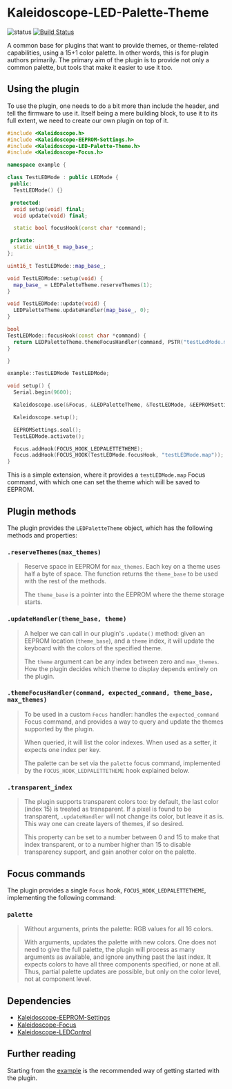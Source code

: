 # Kaleidoscope-LED-Palette-Theme

![status][st:experimental] [![Build Status][travis:image]][travis:status]

 [travis:image]: https://travis-ci.org/keyboardio/Kaleidoscope-LED-Palette-Theme.svg?branch=master
 [travis:status]: https://travis-ci.org/keyboardio/Kaleidoscope-LED-Palette-Theme

 [st:stable]: https://img.shields.io/badge/stable-✔-black.svg?style=flat&colorA=44cc11&colorB=494e52
 [st:broken]: https://img.shields.io/badge/broken-X-black.svg?style=flat&colorA=e05d44&colorB=494e52
 [st:experimental]: https://img.shields.io/badge/experimental----black.svg?style=flat&colorA=dfb317&colorB=494e52

A common base for plugins that want to provide themes, or theme-related
capabilities, using a 15+1 color palette. In other words, this is for plugin
authors primarily. The primary aim of the plugin is to provide not only a common
palette, but tools that make it easier to use it too.

## Using the plugin

To use the plugin, one needs to do a bit more than include the header, and tell
the firmware to use it. Itself being a mere building block, to use it to its
full extent, we need to create our own plugin on top of it.

```c++
#include <Kaleidoscope.h>
#include <Kaleidoscope-EEPROM-Settings.h>
#include <Kaleidoscope-LED-Palette-Theme.h>
#include <Kaleidoscope-Focus.h>

namespace example {

class TestLEDMode : public LEDMode {
 public:
  TestLEDMode() {}

 protected:
  void setup(void) final;
  void update(void) final;

  static bool focusHook(const char *command);

 private:
  static uint16_t map_base_;
};

uint16_t TestLEDMode::map_base_;

void TestLEDMode::setup(void) {
  map_base_ = LEDPaletteTheme.reserveThemes(1);
}

void TestLEDMode::update(void) {
  LEDPaletteTheme.updateHandler(map_base_, 0);
}

bool
TestLEDMode::focusHook(const char *command) {
  return LEDPaletteTheme.themeFocusHandler(command, PSTR("testLedMode.map"), map_base_, 1);
}

}

example::TestLEDMode TestLEDMode;

void setup() {
  Serial.begin(9600);

  Kaleidoscope.use(&Focus, &LEDPaletteTheme, &TestLEDMode, &EEPROMSettings);

  Kaleidoscope.setup();

  EEPROMSettings.seal();
  TestLEDMode.activate();

  Focus.addHook(FOCUS_HOOK_LEDPALETTETHEME);
  Focus.addHook(FOCUS_HOOK(TestLEDMode.focusHook, "testLEDMode.map"));
}
```

This is a simple extension, where it provides a `testLEDMode.map` Focus command,
with which one can set the theme which will be saved to EEPROM.

## Plugin methods

The plugin provides the `LEDPaletteTheme` object, which has the following methods and properties:

### `.reserveThemes(max_themes)`

> Reserve space in EEPROM for `max_themes`. Each key on a theme uses half a byte
> of space. The function returns the `theme_base` to be used with the rest of
> the methods.
>
> The `theme_base` is a pointer into the EEPROM where the theme storage starts.

### `.updateHandler(theme_base, theme)`

> A helper we can call in our plugin's `.update()` method: given an EEPROM
> location (`theme_base`), and a `theme` index, it will update the keyboard with
> the colors of the specified theme.
>
> The `theme` argument can be any index between zero and `max_themes`. How the
> plugin decides which theme to display depends entirely on the plugin.

### `.themeFocusHandler(command, expected_command, theme_base, max_themes)`

> To be used in a custom `Focus` handler: handles the `expected_command` Focus
> command, and provides a way to query and update the themes supported by the
> plugin.
>
> When queried, it will list the color indexes. When used as a setter, it
> expects one index per key.
>
> The palette can be set via the `palette` focus command, implemented by the
> `FOCUS_HOOK_LEDPALETTETHEME` hook explained below.

### `.transparent_index`

> The plugin supports transparent colors too: by default, the last color (index
> 15) is treated as transparent. If a pixel is found to be transparent,
> `.updateHandler` will not change its color, but leave it as is. This way one
> can create layers of themes, if so desired.
>
> This property can be set to a number between 0 and 15 to make that index
> transparent, or to a number higher than 15 to disable transparency support,
> and gain another color on the palette.

## Focus commands

The plugin provides a single `Focus` hook, `FOCUS_HOOK_LEDPALETTETHEME`,
implementing the following command:

### `palette`

> Without arguments, prints the palette: RGB values for all 16 colors.
>
> With arguments, updates the palette with new colors. One does not need to give
> the full palette, the plugin will process as many arguments as available, and
> ignore anything past the last index. It expects colors to have all three
> components specified, or none at all. Thus, partial palette updates are
> possible, but only on the color level, not at component level.

## Dependencies

* [Kaleidoscope-EEPROM-Settings](https://github.com/keyboardio/Kaleidoscope-EEPROM-Settings)
* [Kaleidoscope-Focus](https://github.com/keyboardio/Kaleidoscope-Focus)
* [Kaleidoscope-LEDControl](https://github.com/keyboardio/Kaleidoscope-LEDControl)

## Further reading

Starting from the [example][plugin:example] is the recommended way of getting
started with the plugin.

  [plugin:example]: https://github.com/keyboardio/Kaleidoscope-LED-Palette-Theme/blob/master/examples/LED-Palette-Theme/LED-Palette-Theme.ino
